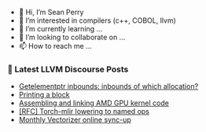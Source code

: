 - 👋 Hi, I’m Sean Perry
- 👀 I’m interested in compilers (c++, COBOL, llvm)
- 🌱 I’m currently learning ...
- 💞️ I’m looking to collaborate on ...
- 📫 How to reach me ...

<!---
s66perry/s66perry is a ✨ special ✨ repository because its `README.md` (this file) appears on your GitHub profile.
You can click the Preview link to take a look at your changes.
--->
### 📕 Latest LLVM Discourse Posts

<!-- DISCOURSE-LLVM:START -->
- [Getelementptr inbounds: inbounds of which allocation?](https://discourse.llvm.org/t/getelementptr-inbounds-inbounds-of-which-allocation/79024#post_2)
- [Printing a block](https://discourse.llvm.org/t/printing-a-block/79037#post_1)
- [Assembling and linking AMD GPU kernel code](https://discourse.llvm.org/t/assembling-and-linking-amd-gpu-kernel-code/78760?page=2#post_21)
- [[RFC] Torch-mlir lowering to named ops](https://discourse.llvm.org/t/rfc-torch-mlir-lowering-to-named-ops/78955#post_2)
- [Monthly Vectorizer online sync-up](https://discourse.llvm.org/t/monthly-vectorizer-online-sync-up/78978#post_2)
<!-- DISCOURSE-LLVM:END -->
